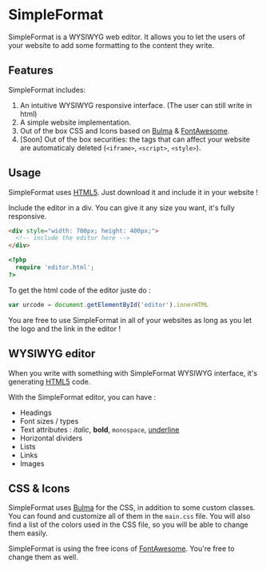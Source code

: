 # SimpleFormat

SimpleFormat is a WYSIWYG web editor.
It allows you to let the users of your website to add some formatting to the content they write.

## Features

SimpleFormat includes:
1. An intuitive WYSIWYG responsive interface. (The user can still write in html)
2. A simple website implementation.
3. Out of the box CSS and Icons based on [Bulma](https://bulma.io) & [FontAwesome](https://fontawesome.com/).
4. [Soon] Out of the box securities: the tags that can affect your website are automaticaly deleted (`<iframe>`, `<script>`, `<style>`).

## Usage

SimpleFormat uses [HTML5](https://fr.wikipedia.org/wiki/HTML5). Just download it and include it in your website !

Include the editor in a div. You can give it any size you want, it's fully responsive.

```html
<div style="width: 700px; height: 400px;">
  <!-- include the editor here -->
</div>
```
```php
<?php
  require 'editor.html';
?>
```

To get the html code of the editor juste do :

```javascript
var urcode = document.getElementById('editor').innerHTML
```

You are free to use SimpleFormat in all of your websites as long as you let the logo and the link in the editor !

## WYSIWYG editor

When you write with something with SimpleFormat WYSIWYG interface, it's generating [HTML5](https://fr.wikipedia.org/wiki/HTML5) code.

With the SimpleFormat editor, you can have :

* Headings
* Font sizes / types
* Text attributes :
  _italic_, **bold**, `monospace`, [underline]()
* Horizontal dividers
* Lists
* Links
* Images

## CSS & Icons

SimpleFormat uses [Bulma](https://bulma.io) for the CSS, in addition to some custom classes. You can found and customize all of them in the `main.css` file. You will also find a list of the colors used in the CSS file, so you will be able to change them easily.

SimpleFormat is using the free icons of [FontAwesome](https://fontawesome.com/). You're free to change them as well.
